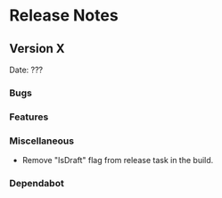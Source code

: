 # Release Notes

## Version X

Date: ???

### Bugs

### Features

### Miscellaneous

* Remove "IsDraft" flag from release task in the build.

### Dependabot


